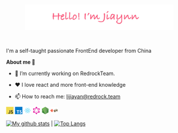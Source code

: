 
<p align="center"><a href="https://anuraghazra.github.io"><img width="80%" alt="Hello, I'm Anurag. I do open source!" src="./assets/hello1.png" /></a></p>

<br />

I'm a self-taught passionate FrontEnd developer from China 

**About me 👋**

-  🚀 I’m currently working on RedrockTeam.

- ❤️ I love react and more front-end knowledge

- 📫 How to reach me: lijiayan@redrock.team

<code><img height="20" alt="javascript" src="https://raw.githubusercontent.com/github/explore/80688e429a7d4ef2fca1e82350fe8e3517d3494d/topics/javascript/javascript.png"></code>
<code><img height="20" alt="typescript" src="https://raw.githubusercontent.com/github/explore/80688e429a7d4ef2fca1e82350fe8e3517d3494d/topics/typescript/typescript.png"></code>
<code><img height="20" alt="react" src="https://raw.githubusercontent.com/github/explore/80688e429a7d4ef2fca1e82350fe8e3517d3494d/topics/react/react.png"></code>
<code><img height="20" alt="graphql" src="https://raw.githubusercontent.com/github/explore/5c058a388828bb5fde0bcafd4bc867b5bb3f26f3/topics/graphql/graphql.png"></code>
<code><img height="20" alt="nodejs" src="https://raw.githubusercontent.com/github/explore/80688e429a7d4ef2fca1e82350fe8e3517d3494d/topics/nodejs/nodejs.png"></code> 
<code><img height="20" src="https://raw.githubusercontent.com/github/explore/80688e429a7d4ef2fca1e82350fe8e3517d3494d/topics/git/git.png"></code>

<a href="https://github.com/anuraghazra/github-readme-stats"><img src="https://github-readme-stats.vercel.app/api?username=lijiayan921&theme=dracula" alt="My github stats" height="185px"/></a> | <a href="https://github.com/anuraghazra/github-readme-stats"><img src="https://github-readme-stats.vercel.app/api/top-langs/?username=lijiayan921&layout=compact&langs_count=8&theme=dracula&role=OWNER,COLLABORATOR" alt="Top Langs" height="185px"/></a> 







